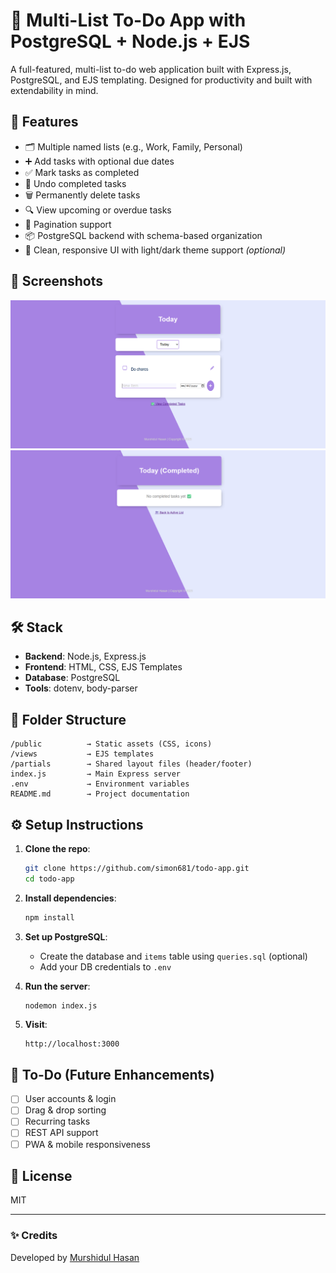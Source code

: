 # 📝 Multi-List To-Do App with PostgreSQL + Node.js + EJS

A full-featured, multi-list to-do web application built with Express.js, PostgreSQL, and EJS templating. Designed for productivity and built with extendability in mind.

## 🚀 Features

- 🗂 Multiple named lists (e.g., Work, Family, Personal)
- ➕ Add tasks with optional due dates
- ✅ Mark tasks as completed
- 🔁 Undo completed tasks
- 🗑 Permanently delete tasks
- 🔍 View upcoming or overdue tasks
- 📅 Pagination support
- 📦 PostgreSQL backend with schema-based organization
- 🎨 Clean, responsive UI with light/dark theme support *(optional)*

## 📸 Screenshots

![Main page](image-1.png)
![Completed Tasks page](image-2.png)

## 🛠 Stack

- **Backend**: Node.js, Express.js
- **Frontend**: HTML, CSS, EJS Templates
- **Database**: PostgreSQL
- **Tools**: dotenv, body-parser

## 📂 Folder Structure

```
/public          → Static assets (CSS, icons)
/views           → EJS templates
/partials        → Shared layout files (header/footer)
index.js         → Main Express server
.env             → Environment variables
README.md        → Project documentation
```

## ⚙️ Setup Instructions

1. **Clone the repo**:
   ```bash
   git clone https://github.com/simon681/todo-app.git
   cd todo-app
   ```

2. **Install dependencies**:
   ```bash
   npm install
   ```

3. **Set up PostgreSQL**:
   - Create the database and `items` table using `queries.sql` (optional)
   - Add your DB credentials to `.env`

4. **Run the server**:
   ```bash
   nodemon index.js
   ```

5. **Visit**:
   ```
   http://localhost:3000
   ```

## 🧠 To-Do (Future Enhancements)

- [ ] User accounts & login
- [ ] Drag & drop sorting
- [ ] Recurring tasks
- [ ] REST API support
- [ ] PWA & mobile responsiveness

## 📄 License

MIT

---

### ✨ Credits
Developed by [Murshidul Hasan](https://murshidul.com)